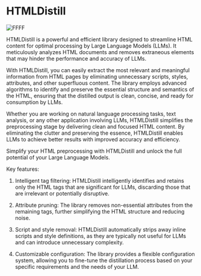 # HTMLDistill

![FFFF](https://github.com/lemon-mint/htmldistill/assets/55233766/eff1e5b9-ece2-4254-87a4-4f51ef626a25)

HTMLDistill is a powerful and efficient library designed to streamline HTML content for optimal processing by Large Language Models (LLMs). It meticulously analyzes HTML documents and removes extraneous elements that may hinder the performance and accuracy of LLMs.

With HTMLDistill, you can easily extract the most relevant and meaningful information from HTML pages by eliminating unnecessary scripts, styles, attributes, and other superfluous content. The library employs advanced algorithms to identify and preserve the essential structure and semantics of the HTML, ensuring that the distilled output is clean, concise, and ready for consumption by LLMs.

Whether you are working on natural language processing tasks, text analysis, or any other application involving LLMs, HTMLDistill simplifies the preprocessing stage by delivering clean and focused HTML content. By eliminating the clutter and preserving the essence, HTMLDistill enables LLMs to achieve better results with improved accuracy and efficiency.

Simplify your HTML preprocessing with HTMLDistill and unlock the full potential of your Large Language Models.

Key features:

1. Intelligent tag filtering: HTMLDistill intelligently identifies and retains only the HTML tags that are significant for LLMs, discarding those that are irrelevant or potentially disruptive.

2. Attribute pruning: The library removes non-essential attributes from the remaining tags, further simplifying the HTML structure and reducing noise.

3. Script and style removal: HTMLDistill automatically strips away inline scripts and style definitions, as they are typically not useful for LLMs and can introduce unnecessary complexity.

4. Customizable configuration: The library provides a flexible configuration system, allowing you to fine-tune the distillation process based on your specific requirements and the needs of your LLM.
